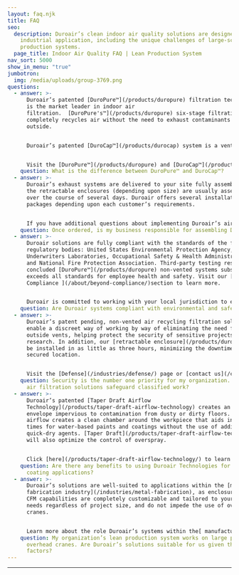 ```yaml
---
layout: faq.njk
title: FAQ
seo:
  description: Duroair’s clean indoor air quality solutions are designed for any
    industrial application, including the unique challenges of large-scale lean
    production systems.
  page_title: Indoor Air Quality FAQ | Lean Production System
nav_sort: 5000
show_in_menu: "true"
jumbotron:
  img: /media/uploads/group-3769.png
questions:
  - answer: >-
      Duroair’s patented [DuroPure™](/products/duropure) filtration technology
      is the market leader in indoor air
      filtration.  [DuroPure's™](/products/duropure) six-stage filtration
      completely recycles air without the need to exhaust contaminants to the
      outside.


      Duroair’s patented [DuroCap™](/products/durocap) system is a vented solution. The [DuroCap™](/products/durocap) two-stage filtration captures 99.4% of particulates and exhausts contaminated air to the outside in an environmentally compliant manner.


      Visit the [DuroPure™](/products/duropure) and [DuroCap™](/products/durocap) pages to learn more, or [contact us](/contact-us) today to discuss how Duroair’s market-leading solutions can resolve your unique challenges.
    question: What is the difference between DuroPure™ and DuroCap™?
  - answer: >-
      Duroair’s exhaust systems are delivered to your site fully assembled and
      the retractable enclosures (depending upon size) are usually assembled
      over the course of several days. Duroair offers several installation
      packages depending upon each customer’s requirements. 


      If you have additional questions about implementing Duroair’s air filtration systems in your manufacturing environment, [contact us](/contact/) today to get the technical support you need.
    question: Once ordered, is my business responsible for assembling Duroair systems?
  - answer: >-
      Duroair solutions are fully compliant with the standards of the following
      regulatory bodies: United States Environmental Protection Agency,
      Underwriters Laboratories, Occupational Safety & Health Administration,
      and National Fire Protection Association. Third-party testing results have
      concluded [DuroPure™](/products/duropure) non-vented systems substantially
      exceeds all standards for employee health and safety. Visit our [Safety
      Compliance ](/about/beyond-compliance/)section to learn more.


      Duroair is committed to working with your local jurisdiction to ensure safety, environmental and all required standards are effectively met. [Contact us](/contact/) today to learn more.
    question: Are Duroair systems compliant with environmental and safety requirements?
  - answer: >-
      Duroair’s patent pending, non-vented air recycling filtration solutions
      enable a discreet way of working by way of eliminating the need for large
      outside vents, helping protect the security of sensitive projects and
      research. In addition, our [retractable enclosure](/products/duroroom) can
      be installed in as little as three hours, minimizing the downtime of your
      secured location.


      Visit the [Defense](/industries/defense/) page or [contact us](/contact/) today for details.
    question: Security is the number one priority for my organization. Can Duroair’s
      air filtration solutions safeguard classified work?
  - answer: >-
      Duroair’s patented [Taper Draft Airflow
      Technology](/products/taper-draft-airflow-technology) creates an air
      envelope impervious to contamination from dusty or dirty floors.  This
      airflow creates a clean chamber around the workpiece that aids in drying
      times for water-based paints and coatings without the use of additional
      quick-dry agents. [Taper Draft](/products/taper-draft-airflow-technology)
      will also optimize the control of overspray.


      Click [here](/products/taper-draft-airflow-technology/) to learn more about Duroair’s patented airflow technology, or [contact us](/contact/) today to speak to a sales consultant about how [Taper Draft Airflow Technology](/products/taper-draft-airflow-technology) can enhance your coating process.
    question: Are there any benefits to using Duroair Technologies for paint and
      coating applications?
  - answer: >-
      Duroair’s solutions are well-suited to applications within the [metal
      fabrication industry](/industries/metal-fabrication), as enclosures and
      CFM capabilities are completely customizable and tailored to your unique
      needs regardless of project size, and do not impede the use of overhead
      cranes.


      Learn more about the role Duroair’s systems within the[ manufacturing industry by clicking here](/industries/metal-fabrication/) or [contact us](/contact/) today to speak to a sales consultant about the unique air filtration challenges of a lean production system.
    question: My organization’s lean production system works on large parts and uses
      overhead cranes. Are Duroair’s solutions suitable for us given these
      factors?
---
```

****

